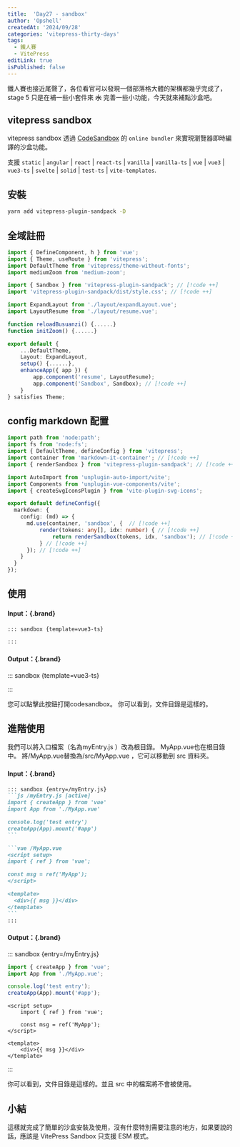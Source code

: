 ```yaml
---
title:  'Day27 - sandbox'
author: 'Opshell'
createdAt: '2024/09/28'
categories: 'vitepress-thirty-days'
tags:
  - 鐵人賽
  - VitePress
editLink: true
isPublished: false
---
```


鐵人賽也接近尾聲了，各位看官可以發現一個部落格大體的架構都幾乎完成了，stage 5 只是在補一些小套件來 ~~水~~ 完善一些小功能，今天就來補點沙盒吧。

## vitepress sandbox
vitepress sandbox 透過 [CodeSandbox](https://codesandbox.io/) 的 `online bundler` 來實現瀏覽器即時編譯的沙盒功能。

支援 `static` | `angular` | `react` | `react-ts` | `vanilla` | `vanilla-ts` | `vue` | `vue3` | `vue3-ts` | `svelte` | `solid` | `test-ts` | `vite-templates`.

## 安裝
```sh
yarn add vitepress-plugin-sandpack -D
```

## 全域註冊
```ts
import { DefineComponent, h } from 'vue';
import { Theme, useRoute } from 'vitepress';
import DefaultTheme from 'vitepress/theme-without-fonts';
import mediumZoom from 'medium-zoom';

import { Sandbox } from 'vitepress-plugin-sandpack'; // [!code ++]
import 'vitepress-plugin-sandpack/dist/style.css'; // [!code ++]

import ExpandLayout from './layout/expandLayout.vue';
import LayoutResume from './layout/resume.vue';

function reloadBusuanzi() {......}
function initZoom() {......}

export default {
    ...DefaultTheme,
    Layout: ExpandLayout,
    setup() {......},
    enhanceApp({ app }) {
        app.component('resume', LayoutResume);
        app.component('Sandbox', Sandbox); // [!code ++]
    }
} satisfies Theme;
```
## config markdown 配置
```ts
import path from 'node:path';
import fs from 'node:fs';
import { DefaultTheme, defineConfig } from 'vitepress';
import container from 'markdown-it-container'; // [!code ++]
import { renderSandbox } from 'vitepress-plugin-sandpack'; // [!code ++]

import AutoImport from 'unplugin-auto-import/vite';
import Components from 'unplugin-vue-components/vite';
import { createSvgIconsPlugin } from 'vite-plugin-svg-icons';

export default defineConfig({
  markdown: {
    config: (md) => {
      md.use(container, 'sandbox', {  // [!code ++]
          render(tokens: any[], idx: number) { // [!code ++]
              return renderSandbox(tokens, idx, 'sandbox'); // [!code ++]
          } // [!code ++]
      }); // [!code ++]
    }
  }
});
```

## 使用

<div class="in-out-demo-block">

#### Input：{.brand}
```md
::: sandbox {template=vue3-ts}

:::
```

#### Output：{.brand}
::: sandbox {template=vue3-ts}

:::

</div>

您可以點擊此按鈕打開codesandbox。
你可以看到，文件目錄是這樣的。

## 進階使用
我們可以將入口檔案（名為myEntry.js ）改為根目錄。
MyApp.vue也在根目錄中。
將/MyApp.vue替換為/src/MyApp.vue ，它可以移動到 src 資料夾。

<div class="in-out-demo-block">

#### Input：{.brand}
````md
::: sandbox {entry=/myEntry.js}
```js /myEntry.js [active]
import { createApp } from 'vue'
import App from './MyApp.vue'

console.log('test entry')
createApp(App).mount('#app')
```

```vue /MyApp.vue
<script setup>
import { ref } from 'vue';

const msg = ref('MyApp');
</script>

<template>
  <div>{{ msg }}</div>
</template>
```
:::
````

#### Output：{.brand}
::: sandbox {entry=/myEntry.js}
```js /myEntry.js [active]
import { createApp } from 'vue';
import App from './MyApp.vue';

console.log('test entry');
createApp(App).mount('#app');
```

```vue /MyApp.vue
<script setup>
    import { ref } from 'vue';

    const msg = ref('MyApp');
</script>

<template>
    <div>{{ msg }}</div>
</template>
```
:::
</div>

你可以看到，文件目錄是這樣的。並且 src 中的檔案將不會被使用。

## 小結
這樣就完成了簡單的沙盒安裝及使用，沒有什麼特別需要注意的地方，如果要說的話，應該是 VitePress Sandbox 只支援 ESM 模式。
